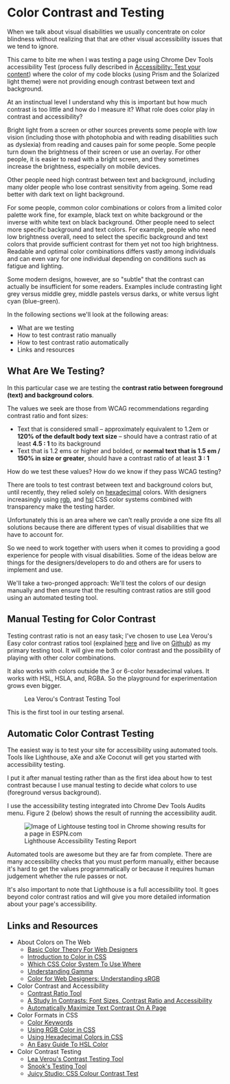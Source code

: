 # Color Contrast and Testing

When we talk about visual disabilities we usually concentrate on color blindness without realizing that that are other visual accessibility issues that we tend to ignore.

This came to bite me when  I was testing a page using Chrome Dev Tools accessibility Test (process fully described in [Accessibility: Test your content]( https://publishing-project.rivendellweb.net/accessibility-test-your-content/)) where the color of my code blocks (using Prism and the Solarized light theme) were not providing enough contrast between text and background.

At an instinctual level I understand why this is important but how much contrast is too little and how do I measure it? What role does color play in contrast and accessibility?

Bright light from a screen or other sources prevents some people with low vision (including those with photophobia and with reading disabilities such as dyslexia) from reading and causes pain for some people. Some people turn down the brightness of their screen or use an overlay. For other people, it is easier to read with a bright screen, and they sometimes increase the brightness, especially on mobile devices.

Other people need high contrast between text and background, including many older people who lose contrast sensitivity from ageing. Some read better with dark text on light background.

For some people, common color combinations or colors from a limited color palette work fine, for example, black text on white background or the inverse with white text on black background. Other people need to select more specific background and text colors. For example, people who need low brightness overall, need to select the specific background and text colors that provide sufficient contrast for them yet not too high brightness. Readable and optimal color combinations differs vastly among individuals and can even vary for one individual depending on conditions such as fatigue and lighting.

Some modern designs, however, are so "subtle" that the contrast can actually be insufficient for some readers. Examples include contrasting light grey versus middle grey, middle pastels versus darks, or white versus light cyan (blue-green).

In the following sections we'll look at the following areas:

- What are we testing
- How to test contrast ratio manually
- How to test contrast ratio automatically
- Links and resources

## What Are We Testing?

In this particular case we are testing the **contrast ratio between foreground (text) and background colors**.

The values we seek are those from WCAG recommendations regarding  contrast ratio and font sizes:

- Text that is considered small – approximately equivalent to 1.2em or **120% of the default body text size** – should have a contrast ratio of at least **4.5 : 1** to its background
- Text that is 1.2 ems or higher and bolded, or **normal text that is 1.5 em / 150% in size or greater**, should have a contrast ratio of at least **3 : 1**

How do we test these values? How do we know if they pass WCAG testing?

There are tools to test contrast between text and background colors but, until recently, they relied solely on [hexadecimal](http://thenewcode.com/44/Color-in-CSS#hexidecimal) colors. With designers increasingly using [rgb](http://thenewcode.com/44/Color-in-CSS#rgb), and [hsl](http://thenewcode.com/61/An-Easy-Guide-To-HSL-Color-In-CSS3) CSS color systems combined with transparency make the testing harder.

Unfortunately this is an area where we can't really provide a one size fits all solutions because there are different types of visual disabilities that we have to account for.

So we need to work together with users when it comes to providing a good experience for people with visual disabilities. Some of the ideas below are things for the designers/developers to do and others are for users to implement and use.

We'll take a two-pronged approach: We'll test the colors of our design manually and then ensure that the resulting contrast ratios are still good using an automated testing tool.

## Manual Testing for Color Contrast

Testing contrast ratio is not an easy task; I've chosen to use Lea Verou's Easy color contrast ratios tool (explained [here](http://lea.verou.me/2012/10/easy-color-contrast-ratios/) and live on [Github](http://leaverou.github.io/contrast-ratio/)) as my primary testing tool. It will give me both color contrast and the possibility of playing with other color combinations.

It also works with colors outside the 3 or 6-color hexadecimal values. It works with HSL, HSLA, and, RGBA. So the playground for experimentation grows even bigger.

<figure>
  <img src="images/lea-verou-color-contrast.png" alt="">
  <figcaption>Lea Verou's Contrast Testing Tool</figcaption>
</figure>

This is the first tool in our testing arsenal.

## Automatic Color Contrast Testing

The easiest way is to test your site for accessibility using automated tools. Tools like Lighthouse, aXe and aXe Coconut will get you started with accessibility testing.

I put it after manual testing rather than as the first idea about how to test contrast because I use manual testing to decide what colors to use (foreground versus background).

I use the accessibility testing integrated into Chrome Dev Tools Audits menu. Figure 2 (below) shows the result of running the accessibility audit.

<figure>
  <img src='images/lighthouse-accessibility-test-espn.png' alt='Image of Lightouse testing tool in Chrome showing results for a page in ESPN.com'>
  <figcaption>Lighthouse Accessibility Testing Report</figcaption>
</figure>

Automated tools are awesome but they are far from complete. There are many accessibility checks that you must perform manually, either because it's hard to get the values programmatically or because it requires human judgement whether the rule passes or not.

It's also important to note that Lighthouse is a full accessibility tool. It goes beyond color contrast ratios and will give you more detailed information about your page's accessibility.

## Links and Resources

- About Colors on The Web
  - [Basic Color Theory For Web Designers](http://thenewcode.com/402/Basic-Color-Theory-For-Web-Designers)
  - [Introduction to Color in CSS](http://thenewcode.com/44/Color-in-CSS)
  - [Which CSS Color System To Use Where](http://thenewcode.com/781/Which-CSS-Color-System-To-Use-Where)
  - [Understanding Gamma](http://thenewcode.com/385/Color-for-Web-Designers-Understanding-Gamma)
  - [Color for Web Designers: Understanding sRGB](http://thenewcode.com/392/Color-for-Web-Designers-Understanding-sRGB)
- Color Contrast and Accessibility
  - [Contrast Ratio Tool](http://leaverou.github.com/contrast-ratio)
  - [A Study In Contrasts: Font Sizes, Contrast Ratio and Accessibility](http://thenewcode.com/603/A-Study-In-Contrasts-Font-Sizes-Contrast-Ratio-and-Accessibility)
  - [Automatically Maximize Text Contrast On A Page](http://thenewcode.com/882/Automatically-Maximize-Text-Contrast-On-A-Page)
- Color Formats in CSS
  - [Color Keywords](http://thenewcode.com/1111/Using-CSS-Color-Keywords)
  - [Using RGB Color in CSS](http://thenewcode.com/1115/Using-RGB-Color-in-CSS)
  - [Using Hexadecimal Colors in CSS](http://thenewcode.com/1108/Using-Hexadecimal-Colors-in-CSS)
  - [An Easy Guide To HSL Color](http://thenewcode.com/61/An-Easy-Guide-To-HSL-Color)
- Color Contrast Testing
  - [Lea Verou's Contrast Testing Tool](http://leaverou.github.com/contrast-ratio)
  - [Snook's Testing Tool](https://snook.ca/technical/colour_contrast/colour.html#fg=33FF33,bg=333333)
  - [Juicy Studio: CSS Colour Contrast Test ](http://juicystudio.com/services/csstest.php)
